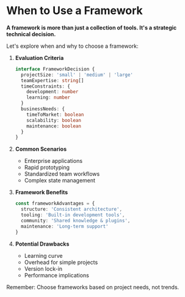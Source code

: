 # When to Use a Framework

**A framework is more than just a collection of tools. It's a strategic technical decision.**

Let's explore when and why to choose a framework:

1. **Evaluation Criteria**

   ```typescript
   interface FrameworkDecision {
     projectSize: 'small' | 'medium' | 'large'
     teamExpertise: string[]
     timeConstraints: {
       development: number
       learning: number
     }
     businessNeeds: {
       timeToMarket: boolean
       scalability: boolean
       maintenance: boolean
     }
   }
   ```

2. **Common Scenarios**  
   - Enterprise applications
   - Rapid prototyping
   - Standardized team workflows
   - Complex state management

3. **Framework Benefits**

   ```typescript
   const frameworkAdvantages = {
     structure: 'Consistent architecture',
     tooling: 'Built-in development tools',
     community: 'Shared knowledge & plugins',
     maintenance: 'Long-term support'
   }
   ```

4. **Potential Drawbacks**  
   - Learning curve
   - Overhead for simple projects
   - Version lock-in
   - Performance implications

Remember: Choose frameworks based on project needs, not trends.
